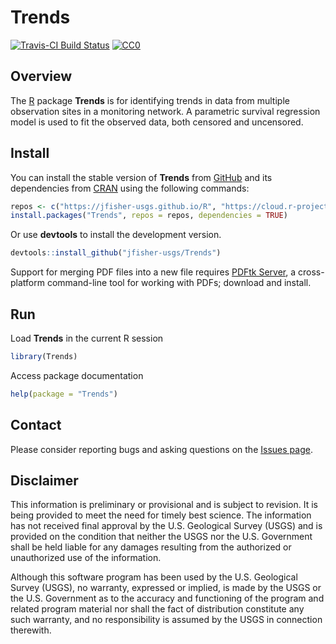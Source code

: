 # Trends

[![Travis-CI Build Status](https://travis-ci.org/jfisher-usgs/Trends.svg?branch=master)](https://travis-ci.org/jfisher-usgs/Trends)
[![CC0](https://img.shields.io/badge/license-CC0%201.0-brightgreen.svg)](https://creativecommons.org/publicdomain/zero/1.0/)

## Overview

The [R](https://www.r-project.org/ "R") package **Trends** is for identifying trends in data from multiple observation sites in a monitoring network.
A parametric survival regression model is used to fit the observed data, both censored and uncensored.

## Install

You can install the stable version of **Trends** from [GitHub](https://jfisher-usgs.github.io/R/) and
its dependencies from [CRAN](https://cran.r-project.org/) using the following commands:

```r
repos <- c("https://jfisher-usgs.github.io/R", "https://cloud.r-project.org/")
install.packages("Trends", repos = repos, dependencies = TRUE)
```

Or use **devtools** to install the development version.

```r
devtools::install_github("jfisher-usgs/Trends")
```

Support for merging PDF files into a new file requires [PDFtk Server](https://www.pdflabs.com/tools/pdftk-server/ "pdftk"),
a cross-platform command-line tool for working with PDFs; download and install.

## Run

Load **Trends** in the current R session

```r
library(Trends)
```

Access package documentation

```r
help(package = "Trends")
```

## Contact

Please consider reporting bugs and asking questions on the
[Issues page](https://github.com/jfisher-usgs/Trends/issues "Issues page").

## Disclaimer

This information is preliminary or provisional and is subject to revision.
It is being provided to meet the need for timely best science.
The information has not received final approval by the U.S. Geological Survey (USGS)
and is provided on the condition that neither the USGS nor the U.S. Government
shall be held liable for any damages resulting from the authorized or unauthorized use of the information.

Although this software program has been used by the U.S. Geological Survey (USGS),
no warranty, expressed or implied, is made by the USGS or the U.S. Government
as to the accuracy and functioning of the program and related program material
nor shall the fact of distribution constitute any such warranty,
and no responsibility is assumed by the USGS in connection therewith.

